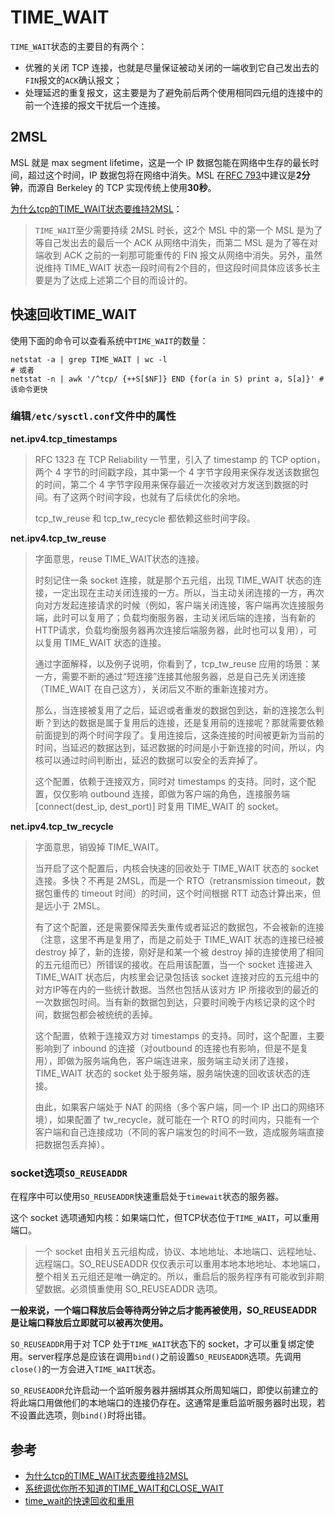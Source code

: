 # TIME_WAIT

`TIME_WAIT`状态的主要目的有两个：

- 优雅的关闭 TCP 连接，也就是尽量保证被动关闭的一端收到它自己发出去的`FIN`报文的`ACK`确认报文；
- 处理延迟的重复报文，这主要是为了避免前后两个使用相同四元组的连接中的前一个连接的报文干扰后一个连接。

## 2MSL

MSL 就是 max segment lifetime，这是一个 IP 数据包能在网络中生存的最长时间，超过这个时间，IP 数据包将在网络中消失。MSL 在[RFC 793](https://tools.ietf.org/html/rfc793)中建议是**2分钟**，而源自 Berkeley 的 TCP 实现传统上使用**30秒**。

[为什么tcp的TIME_WAIT状态要维持2MSL](https://cloud.tencent.com/developer/article/1450264)：

> `TIME_WAIT`至少需要持续 2MSL 时长，这2个 MSL 中的第一个 MSL 是为了等自己发出去的最后一个 ACK 从网络中消失，而第二 MSL  是为了等在对端收到 ACK 之前的一刹那可能重传的 FIN 报文从网络中消失。另外，虽然说维持 TIME_WAIT 状态一段时间有2个目的，但这段时间具体应该多长主要是为了达成上述第二个目的而设计的。

## 快速回收TIME_WAIT

使用下面的命令可以查看系统中`TIME_WAIT`的数量：

```shell
netstat -a | grep TIME_WAIT | wc -l
# 或者
netstat -n | awk '/^tcp/ {++S[$NF]} END {for(a in S) print a, S[a]}' # 该命令更快
```

### 编辑`/etc/sysctl.conf`文件中的属性

**net.ipv4.tcp_timestamps**

> RFC 1323 在 TCP Reliability 一节里，引入了 timestamp 的 TCP option，两个 4 字节的时间戳字段，其中第一个 4 字节字段用来保存发送该数据包的时间，第二个 4 字节字段用来保存最近一次接收对方发送到数据的时间。有了这两个时间字段，也就有了后续优化的余地。
>
> tcp_tw_reuse 和  tcp_tw_recycle 都依赖这些时间字段。



**net.ipv4.tcp_tw_reuse**

> 字面意思，reuse TIME_WAIT状态的连接。
>
> 时刻记住一条 socket 连接，就是那个五元组，出现 TIME_WAIT 状态的连接，一定出现在主动关闭连接的一方。所以，当主动关闭连接的一方，再次向对方发起连接请求的时候（例如，客户端关闭连接，客户端再次连接服务端，此时可以复用了；负载均衡服务器，主动关闭后端的连接，当有新的HTTP请求，负载均衡服务器再次连接后端服务器，此时也可以复用），可以复用 TIME_WAIT 状态的连接。
>
> 通过字面解释，以及例子说明，你看到了，tcp_tw_reuse 应用的场景：某一方，需要不断的通过“短连接”连接其他服务器，总是自己先关闭连接（TIME_WAIT 在自己这方），关闭后又不断的重新连接对方。
>
> 那么，当连接被复用了之后，延迟或者重发的数据包到达，新的连接怎么判断？到达的数据是属于复用后的连接，还是复用前的连接呢？那就需要依赖前面提到的两个时间字段了。复用连接后，这条连接的时间被更新为当前的时间，当延迟的数据达到，延迟数据的时间是小于新连接的时间，所以，内核可以通过时间判断出，延迟的数据可以安全的丢弃掉了。
>
> 这个配置，依赖于连接双方，同时对 timestamps 的支持。同时，这个配置，仅仅影响 outbound 连接，即做为客户端的角色，连接服务端 [connect(dest_ip, dest_port)] 时复用 TIME_WAIT 的 socket。



**net.ipv4.tcp_tw_recycle**

> 字面意思，销毁掉 TIME_WAIT。
>
> 当开启了这个配置后，内核会快速的回收处于 TIME_WAIT 状态的 socket 连接。多快？不再是 2MSL，而是一个 RTO（retransmission timeout，数据包重传的 timeout 时间）的时间，这个时间根据 RTT 动态计算出来，但是远小于 2MSL。
>
> 有了这个配置，还是需要保障丢失重传或者延迟的数据包，不会被新的连接（注意，这里不再是复用了，而是之前处于 TIME_WAIT 状态的连接已经被 destroy 掉了，新的连接，刚好是和某一个被 destroy 掉的连接使用了相同的五元组而已）所错误的接收。在启用该配置，当一个 socket 连接进入 TIME_WAIT 状态后，内核里会记录包括该 socket 连接对应的五元组中的对方IP等在内的一些统计数据。当然也包括从该对方 IP 所接收到的最近的一次数据包时间。当有新的数据包到达，只要时间晚于内核记录的这个时间，数据包都会被统统的丢掉。
>
> 这个配置，依赖于连接双方对 timestamps 的支持。同时，这个配置，主要影响到了 inbound 的连接（对outbound 的连接也有影响，但是不是复用），即做为服务端角色，客户端连进来，服务端主动关闭了连接，TIME_WAIT 状态的 socket 处于服务端，服务端快速的回收该状态的连接。
>
> 由此，如果客户端处于 NAT 的网络（多个客户端，同一个 IP 出口的网络环境），如果配置了 tw_recycle，就可能在一个 RTO 的时间内，只能有一个客户端和自己连接成功（不同的客户端发包的时间不一致，造成服务端直接把数据包丢弃掉）。

### socket选项`SO_REUSEADDR`

在程序中可以使用`SO_REUSEADDR`快速重启处于`timewait`状态的服务器。

这个 socket 选项通知内核：如果端口忙，但TCP状态位于`TIME_WAIT`，可以重用端口。

> 一个 socket 由相关五元组构成，协议、本地地址、本地端口、远程地址、远程端口。SO_REUSEADDR 仅仅表示可以重用本地本地地址、本地端口，整个相关五元组还是唯一确定的。所以，重启后的服务程序有可能收到非期望数据。必须慎重使用 SO_REUSEADDR 选项。

**一般来说，一个端口释放后会等待两分钟之后才能再被使用，SO_REUSEADDR是让端口释放后立即就可以被再次使用。**

`SO_REUSEADDR`用于对 TCP 处于`TIME_WAIT`状态下的 socket，才可以重复绑定使用。server程序总是应该在调用`bind()`之前设置`SO_REUSEADDR`选项。先调用`close()`的一方会进入`TIME_WAIT`状态。

`SO_REUSEADDR`允许启动一个监听服务器并捆绑其众所周知端口，即使以前建立的将此端口用做他们的本地端口的连接仍存在。这通常是重启监听服务器时出现，若不设置此选项，则`bind()`时将出错。

## 参考

- [为什么tcp的TIME_WAIT状态要维持2MSL](https://cloud.tencent.com/developer/article/1450264)
- [系统调优你所不知道的TIME_WAIT和CLOSE_WAIT](https://zhuanlan.zhihu.com/p/40013724)
- [time_wait的快速回收和重用](https://www.cnblogs.com/LUO77/p/8555103.html)


